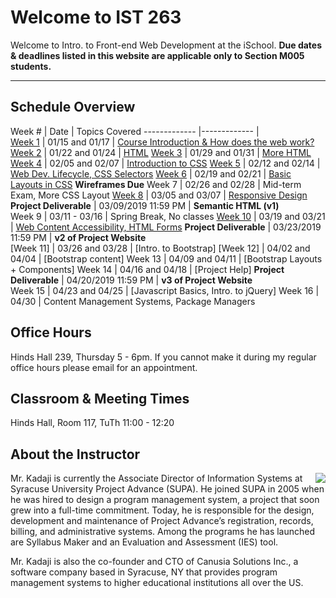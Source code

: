 # Welcome to IST 263
Welcome to Intro. to Front-end Web Development at the iSchool. **Due dates & deadlines listed in this website are applicable only to Section M005 students.**

---
<!-- 
## First Steps  ##


- [Review Syllabus](./syllabus)
- [Get your computer ready](./computer-setup)

---   -->

## Schedule Overview


 Week # | Date | Topics Covered 
 -------------  |-------------  |   
[Week 1](schedule/week01.md) | 01/15 and 01/17 | [Course Introduction & How does the web work?](schedule/week01.md)
[Week 2](schedule/week02.md) | 01/22 and 01/24 | [HTML](schedule/week02.md)
[Week 3](schedule/week03.md) | 01/29 and 01/31 | [More HTML](schedule/week03.md)
[Week 4](schedule/week04.md) | 02/05 and 02/07 | [Introduction to CSS](schedule/week04.md)
[Week 5](schedule/week05.md) | 02/12 and 02/14 | [Web Dev. Lifecycle, CSS Selectors](schedule/week05.md)
[Week 6](schedule/week06.md) | 02/19 and 02/21 | [Basic Layouts in CSS](schedule/week06.md) **Wireframes Due**
Week 7<!-- (schedule/week07.md) --> | 02/26 and 02/28 | Mid-term Exam, More CSS Layout <!-- (schedule/week07.md) -->
[Week 8](schedule/week08.md) | 03/05 and 03/07 | [Responsive Design](schedule/week08.md)  
**Project Deliverable** | 03/09/2019 11:59 PM | **Semantic HTML (v1)**  
Week 9 | 03/11 - 03/16 | Spring Break, No classes
[Week 10](schedule/week11.md) | 03/19 and 03/21 | [Web Content Accessibility, HTML Forms](schedule/week11.md)
**Project Deliverable** | 03/23/2019 11:59 PM | **v2 of Project Website**  
[Week 11]<!-- (schedule/week11.md) --> | 03/26 and 03/28 | [Intro. to Bootstrap] <!-- (schedule/week09.md)   -->
[Week 12]<!-- (schedule/week14.md) --> | 04/02 and 04/04 |  [Bootstrap content] <!-- (schedule/week11.md) -->
Week 13 | 04/09 and 04/11 | [Bootstrap Layouts + Components]<!-- (schedule/week14.md) -->
Week 14 | 04/16 and 04/18 | [Project Help] 
**Project Deliverable** | 04/20/2019 11:59 PM | **v3 of Project Website**  
Week 15 | 04/23 and 04/25 | [Javascript Basics, Intro. to jQuery] 
Week 16 | 04/30 | Content Management Systems, Package Managers


## Office Hours
Hinds Hall 239, Thursday 5 - 6pm. If you cannot make it during my regular office hours please email for an appointment.



## Classroom & Meeting Times
Hinds Hall, Room 117, TuTh 11:00 - 12:20

## About the Instructor

<p><img src="http://ist256.syr.edu/images/kadaji.jpg" align="right">Mr. Kadaji is currently the Associate Director of Information Systems at Syracuse University Project Advance (SUPA). He joined SUPA in 2005 when he was hired to design a program management system, a project that soon grew into a full-time commitment. Today, he is responsible for the design, development and maintenance of Project Advance’s registration, records, billing, and administrative systems. Among the programs he has launched are Syllabus Maker and an Evaluation and Assessment (IES) tool. </p>

Mr. Kadaji is also the co-founder and CTO of Canusia Solutions Inc., a software company based in Syracuse, NY that provides program management systems to higher educational institutions all over the US. 